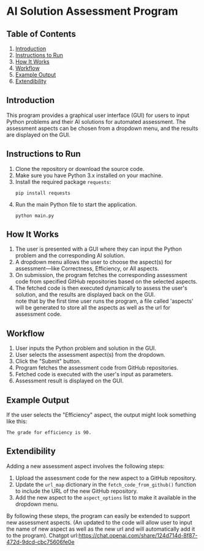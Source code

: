 # AI Solution Assessment Program

## Table of Contents

1. [Introduction](#introduction)
2. [Instructions to Run](#instructions-to-run)
3. [How It Works](#how-it-works)
4. [Workflow](#workflow)
5. [Example Output](#example-output)
6. [Extendibility](#extendibility)

## Introduction

This program provides a graphical user interface (GUI) for users to input Python problems and their AI solutions for automated assessment. The assessment aspects can be chosen from a dropdown menu, and the results are displayed on the GUI.

## Instructions to Run

1. Clone the repository or download the source code.
2. Make sure you have Python 3.x installed on your machine.
3. Install the required package `requests`:
   ```
   pip install requests
   ```
4. Run the main Python file to start the application.
   ```
   python main.py
   ```

## How It Works

1. The user is presented with a GUI where they can input the Python problem and the corresponding AI solution.
2. A dropdown menu allows the user to choose the aspect(s) for assessment—like Correctness, Efficiency, or All aspects.
3. On submission, the program fetches the corresponding assessment code from specified GitHub repositories based on the selected aspects.
4. The fetched code is then executed dynamically to assess the user's solution, and the results are displayed back on the GUI. <br />
note that by the first time user runs the program, a file called 'aspects' will be generated to store all the aspects as well as the url for assessment code.

## Workflow

1. User inputs the Python problem and solution in the GUI.
2. User selects the assessment aspect(s) from the dropdown.
3. Click the "Submit" button.
4. Program fetches the assessment code from GitHub repositories.
5. Fetched code is executed with the user's input as parameters.
6. Assessment result is displayed on the GUI.

## Example Output

If the user selects the "Efficiency" aspect, the output might look something like this:

```
The grade for efficiency is 90.
```

## Extendibility

Adding a new assessment aspect involves the following steps:

1. Upload the assessment code for the new aspect to a GitHub repository.
2. Update the `url_map` dictionary in the `fetch_code_from_github()` function to include the URL of the new GitHub repository.
3. Add the new aspect to the `aspect_options` list to make it available in the dropdown menu.

By following these steps, the program can easily be extended to support new assessment aspects. (An updated to the code will allow user to input the name of new aspect as well as the new url and will automatically add it to the program). Chatgpt url:https://chat.openai.com/share/124d714d-8f87-472d-9dcd-cbc75606fe0e
